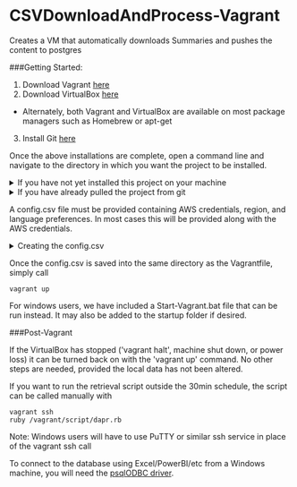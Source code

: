 # CSVDownloadAndProcess-Vagrant
Creates a VM that automatically downloads Summaries and pushes the content to postgres

###Getting Started:

1. Download Vagrant [here](https://www.vagrantup.com/downloads.html)
2. Download VirtualBox [here](https://www.virtualbox.org/wiki/Downloads)
  * Alternately, both Vagrant and VirtualBox are available on most package managers such as Homebrew or apt-get
3. Install Git [here](https://git-scm.com/downloads)

Once the above installations are complete, open a command line and navigate to the directory in which you want the project to be installed. 

<details>
 <summary>If you have not yet installed this project on your machine</summary>
 > ~~~
 > git clone --recursive https://github.com/EDataNow/DaPr-CSVDownloadAndProcessUsingVagrant.git
 > ~~~
 > This will create a folder named DaPr-CSVDownloadAndProcessUsingVagrant in the chosen directory, which you can rename if desired. Once complete, navigate into the directory and move to the next step.
</details>
<details>
 <summary>If you have already pulled the project from git</summary>
 > Navigate into the project directory (contains the Vagrantfile) and run the following commands:
 > ~~~
 > git submodule init
 > git submodule update
 > ~~~
 > This will update the ruby script to it's latest version.
</details>

A config.csv file must be provided containing AWS credentials, region, and language preferences. In most cases this will be provided along with the AWS credentials.

<details>
 <summary> Creating the config.csv </summary>

> The headers for the config.csv are as follows:

> > User Name,Access Key Id,Secret Access Key,Region,Server,Language,Processor

> The order of these columns does not matter

> ####Required
> - User Name : This is the AWS username, usually an integer matching the Lessee ID on EDataNow
> - Access Key Id : This is used to authenticate your connection to our AWS buckets. If you do not have this, please contact your site administrator or EDN Liaison for the proper credentials.
> - Secret Access Key : As above
> - Region : As above (default is us-east-1)
> - Server : Determines where data is being pulled from. This will match the url used to access your data within our web app (eg. service.edatanow.com)
> - Language : You can see a list of ISO 639-1 language codes here: https://www.loc.gov/standards/iso639-2/php/code_list.php. English is en

> ####Optional
> - Processor : We have provided a ruby script which will process the .csv summaries into the local database, but if you wish to override this with a custom script, you may do so by including it's path here.

> ####Example config.csv

> | User Name | Access Key Id | Secret Access Key | Region    | Server               | Language | Processor |
> |-----------|---------------|-------------------|-----------|----------------------|----------|-----------|
> | 3         | ABC123        | A1B2C3D4E5F6      | us-east-1 | service.edatanow.com | en       |           |
</details>

Once the config.csv is saved into the same directory as the Vagrantfile, simply call
~~~
vagrant up
~~~
For windows users, we have included a Start-Vagrant.bat file that can be run instead. It may also be added to the startup folder if desired.

###Post-Vagrant

If the VirtualBox has stopped ('vagrant halt', machine shut down, or power loss) it can be turned back on with the 'vagrant up' command. No other steps are needed, provided the local data has not been altered.

If you want to run the retrieval script outside the 30min schedule, the script can be called manually with
~~~
vagrant ssh
ruby /vagrant/script/dapr.rb
~~~
Note: Windows users will have to use PuTTY or similar ssh service in place of the vagrant ssh call 

To connect to the database using Excel/PowerBI/etc from a Windows machine, you will need the [psqlODBC driver](https://www.postgresql.org/ftp/odbc/versions/msi/). 
